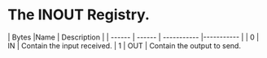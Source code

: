 # The INOUT Registry.

| Bytes |Name | Description |
| ------ | ------ | ----------- |----------- |
| 0  | IN | Contain the input received.
| 1  | OUT | Contain the output to send.